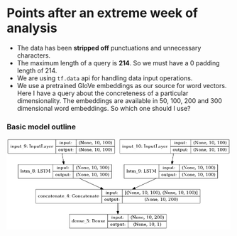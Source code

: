 # Points after an extreme week of analysis
+ The data has been **stripped off** punctuations and unnecessary characters.
+ The maximum length of a query is **214**. So we must have a 0 padding length of 214.
+ We are using `tf.data` api for handling data input operations. 
+ We use a pretrained GloVe embeddings as our source for word vectors. Here I have a query about the concreteness of a particular dimensionality. The embeddings are available in 50, 100, 200 and 300 dimensional word embeddings. So which one should I use?


### Basic model outline
![Model](img/model.png)
